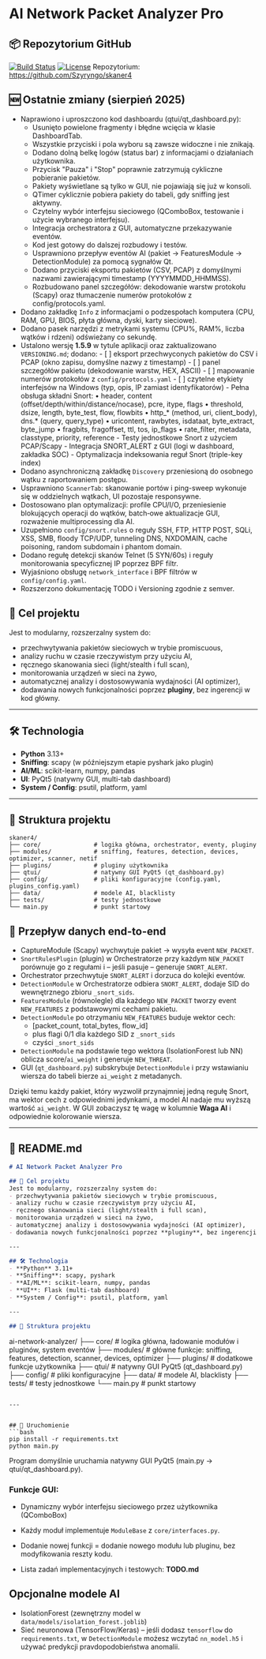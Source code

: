 # AI Network Packet Analyzer Pro

## 📦 Repozytorium GitHub
[![Build Status](https://github.com/Szyryngo/skaner4/actions/workflows/python-app.yml/badge.svg)](https://github.com/Szyryngo/skaner4/actions)
[![License](https://img.shields.io/badge/license-MIT-blue.svg)](LICENSE)
Repozytorium: https://github.com/Szyryngo/skaner4

## 🆕 Ostatnie zmiany (sierpień 2025)
- Naprawiono i uproszczono kod dashboardu (qtui/qt_dashboard.py):
	- Usunięto powielone fragmenty i błędne wcięcia w klasie DashboardTab.
	- Wszystkie przyciski i pola wyboru są zawsze widoczne i nie znikają.
	- Dodano dolną belkę logów (status bar) z informacjami o działaniach użytkownika.
	- Przycisk "Pauza" i "Stop" poprawnie zatrzymują cykliczne pobieranie pakietów.
	- Pakiety wyświetlane są tylko w GUI, nie pojawiają się już w konsoli.
	- QTimer cyklicznie pobiera pakiety do tabeli, gdy sniffing jest aktywny.
	- Czytelny wybór interfejsu sieciowego (QComboBox, testowanie i użycie wybranego interfejsu).
	- Integracja orchestratora z GUI, automatyczne przekazywanie eventów.
	- Kod jest gotowy do dalszej rozbudowy i testów.
	 - Usprawniono przepływ eventów AI (pakiet → FeaturesModule → DetectionModule) za pomocą sygnałów Qt.
	 - Dodano przyciski eksportu pakietów (CSV, PCAP) z domyślnymi nazwami zawierającymi timestamp (YYYYMMDD_HHMMSS).
 	- Rozbudowano panel szczegółów: dekodowanie warstw protokołu (Scapy) oraz tłumaczenie numerów protokołów z config/protocols.yaml.
 - Dodano zakładkę `Info` z informacjami o podzespołach komputera (CPU, RAM, GPU, BIOS, płyta główna, dyski, karty sieciowe).
 - Dodano pasek narzędzi z metrykami systemu (CPU%, RAM%, liczba wątków i rdzeni) odświeżany co sekundę.
 - Ustalono wersję **1.5.9** w tytule aplikacji oraz zaktualizowano `VERSIONING.md`; dodano:
		- [ ] eksport przechwyconych pakietów do CSV i PCAP (okno zapisu, domyślne nazwy z timestamp)
		- [ ] panel szczegółów pakietu (dekodowanie warstw, HEX, ASCII)
		- [ ] mapowanie numerów protokołów z `config/protocols.yaml`
		- [ ] czytelne etykiety interfejsów na Windows (typ, opis, IP zamiast identyfikatorów)
		- Pełna obsługa składni Snort:
			• header, content (offset/depth/within/distance/nocase), pcre, itype, flags
			• threshold, dsize, length, byte_test, flow, flowbits
			• http_* (method, uri, client_body), dns.* (query, query_type)
			• uricontent, rawbytes, isdataat, byte_extract, byte_jump
			• fragbits, fragoffset, ttl, tos, ip_flags
			• rate_filter, metadata, classtype, priority, reference
		- Testy jednostkowe Snort z użyciem PCAP/Scapy
		- Integracja SNORT_ALERT z GUI (logi w dashboard, zakładka SOC)
		- Optymalizacja indeksowania reguł Snort (triple-key index)
 - Dodano asynchroniczną zakładkę `Discovery` przeniesioną do osobnego wątku z raportowaniem postępu.
 - Usprawniono `ScannerTab`: skanowanie portów i ping-sweep wykonuje się w oddzielnych wątkach, UI pozostaje responsywne.
 - Dostosowano plan optymalizacji: profile CPU/I/O, przeniesienie blokujących operacji do wątków, batch‐owe aktualizacje GUI, rozważenie multiprocessing dla AI.
 - Uzupełniono `config/snort.rules` o reguły SSH, FTP, HTTP POST, SQLi, XSS, SMB, floody TCP/UDP, tunneling DNS, NXDOMAIN, cache poisoning, random subdomain i phantom domain.
 - Dodano regułę detekcji skanów Telnet (5 SYN/60s) i reguły monitorowania specyficznej IP poprzez BPF filtr.
 - Wyjaśniono obsługę `network_interface` i BPF filtrów w `config/config.yaml`.
 - Rozszerzono dokumentację TODO i Versioning zgodnie z semver.

## 📌 Cel projektu
Jest to modularny, rozszerzalny system do:
- przechwytywania pakietów sieciowych w trybie promiscuous,
- analizy ruchu w czasie rzeczywistym przy użyciu AI,
- ręcznego skanowania sieci (light/stealth i full scan),
- monitorowania urządzeń w sieci na żywo,
- automatycznej analizy i dostosowywania wydajności (AI optimizer),
- dodawania nowych funkcjonalności poprzez **pluginy**, bez ingerencji w kod główny.

---

## 🛠 Technologia
- **Python** 3.13+
- **Sniffing**: scapy (w późniejszym etapie pyshark jako plugin)
- **AI/ML**: scikit-learn, numpy, pandas
- **UI**: PyQt5 (natywny GUI, multi-tab dashboard)
- **System / Config**: psutil, platform, yaml

---

## 📂 Struktura projektu

```
skaner4/
├── core/               # logika główna, orchestrator, eventy, pluginy
├── modules/            # sniffing, features, detection, devices, optimizer, scanner, netif
├── plugins/            # pluginy użytkownika
├── qtui/               # natywny GUI PyQt5 (qt_dashboard.py)
├── config/             # pliki konfiguracyjne (config.yaml, plugins_config.yaml)
├── data/               # modele AI, blacklisty
├── tests/              # testy jednostkowe
└── main.py             # punkt startowy
```

## 🔄 Przepływ danych end-to-end
- CaptureModule (Scapy) wychwytuje pakiet → wysyła event `NEW_PACKET`.
- `SnortRulesPlugin` (plugin) w Orchestratorze przy każdym `NEW_PACKET` porównuje go z regułami i – jeśli pasuje – generuje `SNORT_ALERT`.
- Orchestrator przechwytuje `SNORT_ALERT` i dorzuca do kolejki eventów.
- `DetectionModule` w Orchestratorze odbiera `SNORT_ALERT`, dodaje SID do wewnętrznego zbioru `_snort_sids`.
- `FeaturesModule` (równolegle) dla każdego `NEW_PACKET` tworzy event `NEW_FEATURES` z podstawowymi cechami pakietu.
- `DetectionModule` po otrzymaniu `NEW_FEATURES` buduje wektor cech:
	- [packet_count, total_bytes, flow_id]
	- plus flagi 0/1 dla każdego SID z `_snort_sids`
	- czyści `_snort_sids`
- `DetectionModule` na podstawie tego wektora (IsolationForest lub NN) oblicza score/`ai_weight` i generuje `NEW_THREAT`.
- GUI (`qt_dashboard.py`) subskrybuje `DetectionModule` i przy wstawianiu wiersza do tabeli bierze `ai_weight` z metadanych.

Dzięki temu każdy pakiet, który wyzwolił przynajmniej jedną regułę Snort, ma wektor cech z odpowiednimi jedynkami, a model AI nadaje mu wyższą wartość `ai_weight`. W GUI zobaczysz tę wagę w kolumnie **Waga AI** i odpowiednie kolorowanie wiersza.

---

## 📄 README.md
```markdown
# AI Network Packet Analyzer Pro

## 📌 Cel projektu
Jest to modularny, rozszerzalny system do:
- przechwytywania pakietów sieciowych w trybie promiscuous,
- analizy ruchu w czasie rzeczywistym przy użyciu AI,
- ręcznego skanowania sieci (light/stealth i full scan),
- monitorowania urządzeń w sieci na żywo,
- automatycznej analizy i dostosowywania wydajności (AI optimizer),
- dodawania nowych funkcjonalności poprzez **pluginy**, bez ingerencji w kod główny.

---

## 🛠 Technologia
- **Python** 3.11+
- **Sniffing**: scapy, pyshark
- **AI/ML**: scikit-learn, numpy, pandas
- **UI**: Flask (multi-tab dashboard)
- **System / Config**: psutil, platform, yaml

---

## 📂 Struktura projektu
```
ai-network-analyzer/
├── core/               # logika główna, ładowanie modułów i pluginów, system eventów
├── modules/            # główne funkcje: sniffing, features, detection, scanner, devices, optimizer
├── plugins/            # dodatkowe funkcje użytkownika
├── qtui/               # natywny GUI PyQt5 (qt_dashboard.py)
├── config/             # pliki konfiguracyjne
├── data/               # modele AI, blacklisty
├── tests/              # testy jednostkowe
└── main.py             # punkt startowy
```

---


## 🚀 Uruchomienie
```bash
pip install -r requirements.txt
python main.py
```
Program domyślnie uruchamia natywny GUI PyQt5 (main.py → qtui/qt_dashboard.py).

### Funkcje GUI:
- Dynamiczny wybór interfejsu sieciowego przez użytkownika (QComboBox)
- Każdy moduł implementuje `ModuleBase` z `core/interfaces.py`.
- Dodanie nowej funkcji = dodanie nowego modułu lub pluginu, bez modyfikowania reszty kodu.

- Lista zadań implementacyjnych i testowych: **TODO.md**
## Opcjonalne modele AI
- IsolationForest (zewnętrzny model w `data/models/isolation_forest.joblib`)
- Sieć neuronowa (TensorFlow/Keras) – jeśli dodasz `tensorflow` do `requirements.txt`, w `DetectionModule` możesz wczytać `nn_model.h5` i używać predykcji pravdopodobieństwa anomalii.
```
